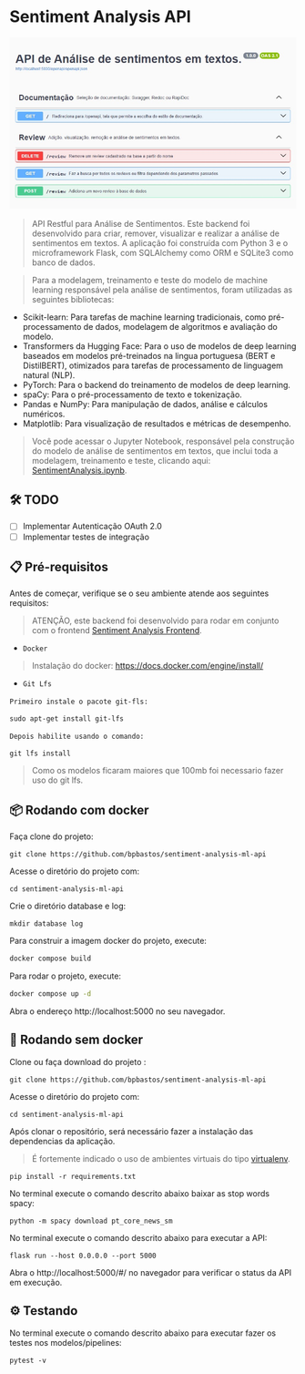 # Sentiment Analysis API 

<img src="screenshot/swagger.jpg" alt="Swagger">

> API Restful para Análise de Sentimentos. Este backend foi desenvolvido para criar, remover, visualizar e realizar a análise de sentimentos em textos. A aplicação foi construída com Python 3 e o microframework Flask, com SQLAlchemy como ORM e SQLite3 como banco de dados.

> Para a modelagem, treinamento e teste do modelo de machine learning responsável pela análise de sentimentos, foram utilizadas as seguintes bibliotecas:

* Scikit-learn: Para tarefas de machine learning tradicionais, como pré-processamento de dados, modelagem de algoritmos e avaliação do modelo.
* Transformers da Hugging Face: Para o uso de modelos de deep learning baseados em modelos pré-treinados na lingua portuguesa (BERT e DistilBERT), otimizados para tarefas de processamento de linguagem natural (NLP).
* PyTorch: Para o backend do treinamento de modelos de deep learning.
* spaCy: Para o pré-processamento de texto e tokenização.
* Pandas e NumPy: Para manipulação de dados, análise e cálculos numéricos.
* Matplotlib: Para visualização de resultados e métricas de desempenho.

> Você pode acessar o Jupyter Notebook, responsável pela construção do modelo de análise de sentimentos em textos, que inclui toda a modelagem, treinamento e teste, clicando aqui: [SentimentAnalysis.ipynb](https://github.com/bpbastos/sentiment-analysis-ml-api/blob/main/machine-learning/notebooks/SentimentAnalysis.ipynb).

## 🛠️ TODO

- [ ] Implementar Autenticação OAuth 2.0
- [ ] Implementar testes de integração

## 📋 Pré-requisitos

Antes de começar, verifique se o seu ambiente atende aos seguintes requisitos:

> ATENÇÃO, este backend foi desenvolvido para rodar em conjunto com o frontend [Sentiment Analysis Frontend](https://github.com/bpbastos/sentiment-analysis-ml-front). 

* `Docker`

> Instalação do docker: https://docs.docker.com/engine/install/

* `Git Lfs`
  
`Primeiro instale o pacote git-fls:`
```
sudo apt-get install git-lfs
```

`Depois habilite usando o comando:`
```
git lfs install
```

> Como os modelos ficaram maiores que 100mb foi necessario fazer uso do git lfs.


## 📦 Rodando com docker

Faça clone do projeto:
```
git clone https://github.com/bpbastos/sentiment-analysis-ml-api
```

Acesse o diretório do projeto com:
```
cd sentiment-analysis-ml-api
```

Crie o diretório database e log:
```
mkdir database log
```

Para construir a imagem docker do projeto, execute:
```sh
docker compose build
```

Para rodar o projeto, execute:
```sh
docker compose up -d
```

Abra o endereço http://localhost:5000 no seu navegador.

## 🚀 Rodando sem docker 

Clone ou faça download do projeto :
```
git clone https://github.com/bpbastos/sentiment-analysis-ml-api
```

Acesse o diretório do projeto com:
```
cd sentiment-analysis-ml-api
```

Após clonar o repositório, será necessário fazer a instalação das dependencias da aplicação.
> É fortemente indicado o uso de ambientes virtuais do tipo [virtualenv](https://virtualenv.pypa.io/en/latest/installation.html).

```
pip install -r requirements.txt
```

No terminal execute o comando descrito abaixo baixar as stop words spacy:

```
python -m spacy download pt_core_news_sm
```


No terminal execute o comando descrito abaixo para executar a API:

```
flask run --host 0.0.0.0 --port 5000

```
Abra o http://localhost:5000/#/ no navegador para verificar o status da API em execução.

## ⚙️ Testando

No terminal execute o comando descrito abaixo para executar fazer os testes nos modelos/pipelines:

```
pytest -v
```




